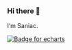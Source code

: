 ### Hi there 👋 

I‘m Saniac.

[![Badge for echarts](https://merico-build.s3-us-west-2.amazonaws.com/badges/badge-VeXwYzA6ejWVKy236vJch_1x.svg)](https://merico.build/badges/assertion/6776)

